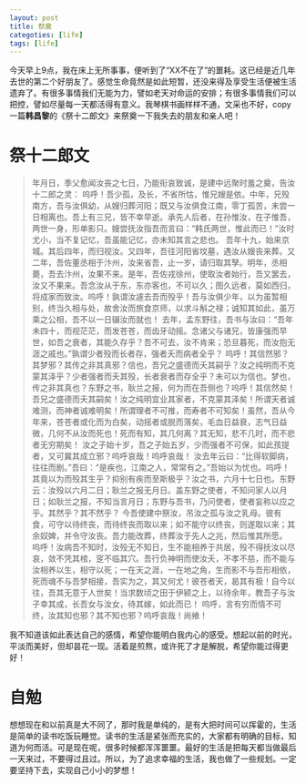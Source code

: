 ```yaml
---
layout: post
title: 祭奠
categoties: [life]
tags: [life]
---
```


今天早上9点，我在床上无所事事，便听到了“XX不在了”的噩耗。这已经是近几年去世的第二个好朋友了。感觉生命竟然是如此短暂，还没来得及享受生活便被生活遗弃了。有很多事情我们无能为力，譬如老天对命运的安排；有很多事情我们可以把控，譬如尽量每一天都活得有意义。我琴棋书画样样不通，文采也不好，copy一篇**韩昌黎**的《祭十二郎文》来祭奠一下我失去的朋友和亲人吧！

# 祭十二郎文

> 年月日，季父愈闻汝丧之七日，乃能衔哀致诚，是建中远聚时羞之奠，告汝十二郎之灵：
> 呜呼！吾少孤，及长，不省所怙，惟兄嫂是依。中年，兄殁南方，吾与汝俱幼，从嫂归葬河阳；既又与汝俱食江南，零丁孤苦，未尝一日相离也。吾上有三兄，皆不幸早逝。承先人后者，在孙惟汝，在子惟吾，两世一身，形单影只。嫂尝抚汝指吾而言曰：“韩氏两世，惟此而已！”汝时尤小，当不复记忆，吾虽能记忆，亦未知其言之悲也。
> 吾年十九，始来京城。其后四年，而归视汝。又四年，吾往河阳省坟墓，遇汝从嫂丧来葬。又二年，吾佐董丞相于汴州，汝来省吾，止一岁，请归取其孥。明年，丞相薨，吾去汴州，汝果不来。是年，吾佐戎徐州，使取汝者始行，吾又罢去，汝又不果来。吾念汝从于东，东亦客也，不可以久；图久远者，莫如西归，将成家而致汝。呜呼！孰谓汝遽去吾而殁乎！吾与汝俱少年，以为虽暂相别，终当久相与处，故舍汝而旅食京师，以求斗斛之禄；诚知其如此，虽万乘之公相，吾不以一日辍汝而就也！
> 去年，孟东野往，吾书与汝曰：“吾年未四十，而视茫茫，而发苍苍，而齿牙动摇。念诸父与诸兄，皆康强而早世，如吾之衰者，其能久存乎？吾不可去，汝不肯来；恐旦暮死，而汝抱无涯之戚也。”孰谓少者殁而长者存，强者夭而病者全乎？
> 呜呼！其信然邪？其梦邪？其传之非其真邪？信也，吾兄之盛德而夭其嗣乎？汝之纯明而不克蒙其泽乎？少者强者而夭其殁，长者衰者而存全乎？未可以为信也。梦也，传之非其真也？东野之书，耿兰之报，何为而在吾侧也？呜呼！其信然矣！吾兄之盛德而夭其嗣矣！汝之纯明宜业其家者，不克蒙其泽矣！所谓天者诚难测，而神者诚难明矣！所谓理者不可推，而寿者不可知矣！虽然，吾从今年来，苍苍者或化而为白矣，动摇者或脱而落矣，毛血日益衰，志气日益微，几何不从汝而死也！死而有知，其几何离？其无知，悲不几时，而不悲者无穷期矣！
> 汝之子始十岁，吾之子始五岁，少而强者不可保，如此孩提者，又可冀其成立邪？呜呼哀哉！呜呼哀哉！
> 汝去年云曰：“比得软脚病，往往而剧。”吾曰：“是疾也，江南之人，常常有之。”吾始以为忧也。呜呼！其竟以为而殁其生乎？抑别有疾而至斯极乎？汝之书，六月十七日也。东野云：汝殁以六月二日；耿兰之报无月日。盖东野之使者，不知问家人以月日；如耿兰之报，不知当言月日；东野与吾书，乃问使者，使者妄称以应之乎。其然乎？其不然乎？
> 今吾使建中祭汝，吊汝之孤与汝之乳母。彼有食，可守以待终丧，而待终丧而取以来；如不能守以终丧，则遂取以来；其余奴婢，并令守汝丧。吾力能改葬，终葬汝于先人之兆，然后惟其所愿。
> 呜呼！汝病吾不知时，汝殁无不知日，生不能相养于共居，殁不得抚汝以尽哀，敛不凭其棺，窆不临其穴。吾行负神明而使汝夭，不孝不慈，而不能与汝相养以生，相守以死；一在天之涯，一在地之角，生而影不与吾形相依，死而魂不与吾梦相接，吾实为之，其又何尤！彼苍者天，曷其有极！自今以往，吾其无意于人世矣！当求数顷之田于伊颍之上，以待余年，教吾子与汝子幸其成，长吾女与汝女，待其嫁，如此而已！
> 呜呼，言有穷而情不可终，汝其知也邪？其不知也邪？呜呼哀哉！尚飨！

我不知道该如此表达自己的感情，希望你能明白我内心的感受。想起以前的时光，平淡而美好，但却昙花一现。活着是煎熬，或许死了才是解脱，希望你能过得更好！

# 自勉

想想现在和以前真是大不同了，那时我是单纯的，是有大把时间可以挥霍的，生活是简单的读书吃饭玩睡觉。读书的生活是紧张而充实的，大家都有明确的目标，知道为何而活。可是现在呢，很多时候都浑浑噩噩。最好的生活是把每天都当做最后一天来过，不要得过且过。所以，为了追求幸福的生活，我也做了一些规划。一定要坚持下去，实现自己小小的梦想！
